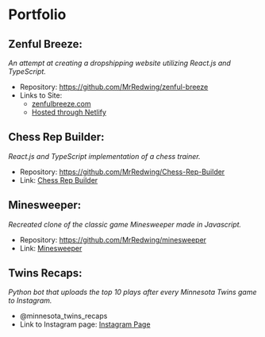 # Portfolio
## Zenful Breeze: 
*An attempt at creating a dropshipping website utilizing React.js and TypeScript.*
- Repository: https://github.com/MrRedwing/zenful-breeze
- Links to Site:
  - [zenfulbreeze.com](https://zenfulbreeze.com/)
  - [Hosted through Netlify](https://zenfulbreeze.netlify.app/)

## Chess Rep Builder: 
*React.js and TypeScript implementation of a chess trainer.*
- Repository: https://github.com/MrRedwing/Chess-Rep-Builder
- Link: [Chess Rep Builder](https://mrredwing.github.io/Chess-Rep-Builder/)

## Minesweeper: 
*Recreated clone of the classic game Minesweeper made in Javascript.*
- Repository: https://github.com/MrRedwing/minesweeper
- Link: [Minesweeper](https://mrredwing.github.io/minesweeper/)

## Twins Recaps: 
*Python bot that uploads the top 10 plays after every Minnesota Twins game to Instagram.*
- @minnesota_twins_recaps
- Link to Instagram page: [Instagram Page](https://www.instagram.com/minnesota_twins_recaps/)
